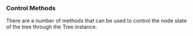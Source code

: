 ### Control Methods

There are a number of methods that can be used to control the node state of the tree through the Tree instance.
